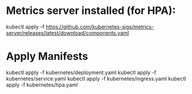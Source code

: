 # Metrics server installed (for HPA):

kubectl apply -f https://github.com/kubernetes-sigs/metrics-server/releases/latest/download/components.yaml

# Apply Manifests

kubectl apply -f kubernetes/deployment.yaml
kubectl apply -f kubernetes/service.yaml
kubectl apply -f kubernetes/ingress.yaml
kubectl apply -f kubernetes/hpa.yaml
